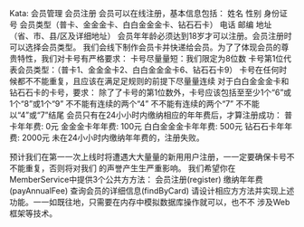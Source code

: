 Kata: 会员管理
会员注册
会员可以在线注册，基本信息包括：
   姓名
   性别
   身份证号
   会员类型（普卡、⾦金金卡、⽩白⾦金金卡、钻⽯石卡）
   电话
   邮编
   地址（省、市、县/区及详细地址）
会员年年龄必须达到18岁才可以注册。会员注册时可以选择会员类型。
我们会线下制作会员卡并快递给会员。为了了体现会员的尊贵特性，我们对卡号有严格要求：
   卡号尽量量短：我们限定为8位数
   卡号第1位代表会员类型：（普卡1、⾦金金卡2、⽩白⾦金金卡6、钻⽯石卡9）
   卡号在任何时候都不不能重复，且应该在满⾜足规则的前提下尽量量连续
对于⽩白⾦金金卡和钻⽯石卡的卡号，要求：
   除了了卡号的第1位数外，卡号应该包括⾄至少1个“6”或1个“8”或1个“9”
   不不能有连续的两个“4”
   不不能有连续的两个“7”
   不不能以“4”或“7”结尾
会员只有在24⼩小时内缴纳相应的年年费后，才算注册成功：
   普卡年年费: 0元
   ⾦金金卡年年费: 100元
   ⽩白⾦金金卡年年费: 500元
   钻⽯石卡年年费: 2000元
未在24⼩小时内缴纳年年费的，注册失败。

预计我们在第⼀一次上线时将遭遇⼤大量量的新⽤用户注册，⼀一定要确保卡号不不能重复，否则将对我们
的声誉产⽣生严重影响。
我们希望你在MemberService中提供3个公共⽅方法：
   会员注册(register)
   缴纳年年费(payAnnualFee)
   查询会员的详细信息(findByCard)
请设计相应⽅方法并实现上述功能。⼀一如既往地，只需要在内存中模拟数据库操作就可以，也不不
涉及Web框架等技术。
